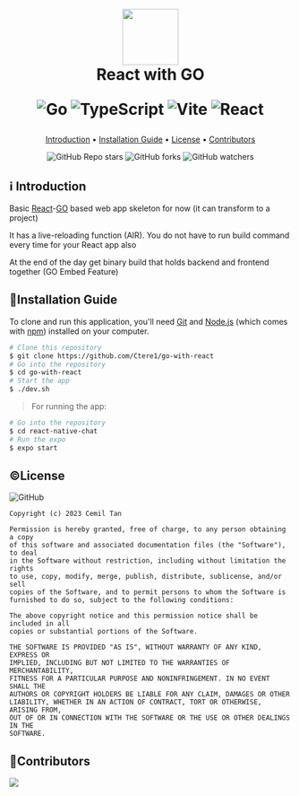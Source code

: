 <h1 align="center">
  <br>
   <a ><img src="" width="100"></a><br>
   React with GO    

   ![Go](https://img.shields.io/badge/go-%2300ADD8.svg?style=for-the-badge&logo=go&logoColor=white)
   ![TypeScript](https://img.shields.io/badge/typescript-%23007ACC.svg?style=for-the-badge&logo=typescript&logoColor=white)
   ![Vite](https://img.shields.io/badge/vite-%23646CFF.svg?style=for-the-badge&logo=vite&logoColor=white)
   ![React](https://img.shields.io/badge/react-%2320232a.svg?style=for-the-badge&logo=react&logoColor=%2361DAFB)
</h1>

<p align="center">
  <a href="#introduction">Introduction</a> •
  <a href="#installation-guide">Installation Guide</a> •
  <a href="#license">License</a> •
  <a href="#contributors">Contributors</a> 
</p>

<div align="center">

![GitHub Repo stars](https://img.shields.io/github/stars/Ctere1/go-with-react)
![GitHub forks](https://img.shields.io/github/forks/Ctere1/go-with-react)
![GitHub watchers](https://img.shields.io/github/watchers/Ctere1/go-with-react)

</div>

## ℹ️ Introduction

Basic [React](https://react.dev/)-[GO](https://go.dev/) based web app skeleton for now (it can transform to a project)

It has a live-reloading function (AIR). You do not have to run build command every time for your React app also     


At the end of the day get binary build that holds backend and frontend together (GO Embed Feature)



## 💾Installation Guide
 
 To clone and run this application, you'll need [Git](https://git-scm.com) and [Node.js](https://nodejs.org/en/download/) (which comes with [npm](http://npmjs.com))    installed on your computer. 
 
 ```bash
 # Clone this repository
 $ git clone https://github.com/Ctere1/go-with-react
 # Go into the repository
 $ cd go-with-react
 # Start the app
 $ ./dev.sh 
 ```

 > For running the app:
 ```bash
 # Go into the repository
 $ cd react-native-chat
 # Run the expo
 $ expo start
 ```

## ©License
![GitHub](https://img.shields.io/github/license/Ctere1/go-with-react?style=flat-square)

```
Copyright (c) 2023 Cemil Tan

Permission is hereby granted, free of charge, to any person obtaining a copy
of this software and associated documentation files (the "Software"), to deal
in the Software without restriction, including without limitation the rights
to use, copy, modify, merge, publish, distribute, sublicense, and/or sell
copies of the Software, and to permit persons to whom the Software is
furnished to do so, subject to the following conditions:

The above copyright notice and this permission notice shall be included in all
copies or substantial portions of the Software.

THE SOFTWARE IS PROVIDED "AS IS", WITHOUT WARRANTY OF ANY KIND, EXPRESS OR
IMPLIED, INCLUDING BUT NOT LIMITED TO THE WARRANTIES OF MERCHANTABILITY,
FITNESS FOR A PARTICULAR PURPOSE AND NONINFRINGEMENT. IN NO EVENT SHALL THE
AUTHORS OR COPYRIGHT HOLDERS BE LIABLE FOR ANY CLAIM, DAMAGES OR OTHER
LIABILITY, WHETHER IN AN ACTION OF CONTRACT, TORT OR OTHERWISE, ARISING FROM,
OUT OF OR IN CONNECTION WITH THE SOFTWARE OR THE USE OR OTHER DEALINGS IN THE
SOFTWARE.
```

## 📌Contributors

<a href="https://github.com/Ctere1/">
  <img src="https://contrib.rocks/image?repo=Ctere1/Ctere1" />
</a>

